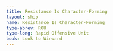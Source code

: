 ```yaml
---
title: Resistance Is Character-Forming
layout: ship
name: Resistance Is Character-Forming
type-abrev: ROU
type-long: Rapid Offensive Unit
book: Look to Winward
---
```

